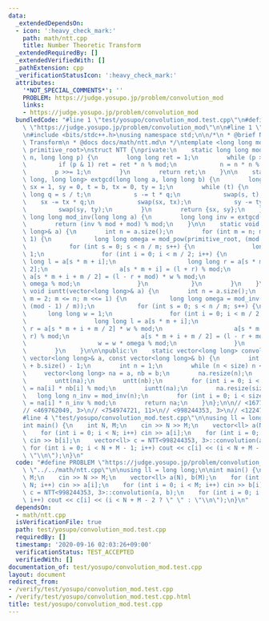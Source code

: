 ```yaml
---
data:
  _extendedDependsOn:
  - icon: ':heavy_check_mark:'
    path: math/ntt.cpp
    title: Number Theoretic Transform
  _extendedRequiredBy: []
  _extendedVerifiedWith: []
  _pathExtension: cpp
  _verificationStatusIcon: ':heavy_check_mark:'
  attributes:
    '*NOT_SPECIAL_COMMENTS*': ''
    PROBLEM: https://judge.yosupo.jp/problem/convolution_mod
    links:
    - https://judge.yosupo.jp/problem/convolution_mod
  bundledCode: "#line 1 \"test/yosupo/convolution_mod.test.cpp\"\n#define PROBLEM\
    \ \"https://judge.yosupo.jp/problem/convolution_mod\"\n\n#line 1 \"math/ntt.cpp\"\
    \n#include <bits/stdc++.h>\nusing namespace std;\n\n/*\n * @brief Number Theoretic\
    \ Transform\n * @docs docs/math/ntt.md\n */\ntemplate <long long mod, long long\
    \ primitive_root>\nstruct NTT {\nprivate:\n    static long long mod_pow(long long\
    \ n, long long p) {\n        long long ret = 1;\n        while (p > 0) {\n   \
    \         if (p & 1) ret = ret * n % mod;\n            n = n * n % mod;\n    \
    \        p >>= 1;\n        }\n        return ret;\n    }\n\n    static pair<long\
    \ long, long long> extgcd(long long a, long long b) {\n        long long s = a,\
    \ sx = 1, sy = 0, t = b, tx = 0, ty = 1;\n        while (t) {\n            long\
    \ long q = s / t;\n            s -= t * q;\n            swap(s, t);\n        \
    \    sx -= tx * q;\n            swap(sx, tx);\n            sy -= ty * q;\n   \
    \         swap(sy, ty);\n        }\n        return {sx, sy};\n    }\n\n    static\
    \ long long mod_inv(long long a) {\n        long long inv = extgcd(a, mod).first;\n\
    \        return (inv % mod + mod) % mod;\n    }\n\n    static void untt(vector<long\
    \ long>& a) {\n        int n = a.size();\n        for (int m = n; m > 1; m >>=\
    \ 1) {\n            long long omega = mod_pow(primitive_root, (mod - 1) / m);\n\
    \            for (int s = 0; s < n / m; s++) {\n                long long w =\
    \ 1;\n                for (int i = 0; i < m / 2; i++) {\n                    long\
    \ long l = a[s * m + i];\n                    long long r = a[s * m + i + m /\
    \ 2];\n                    a[s * m + i] = (l + r) % mod;\n                   \
    \ a[s * m + i + m / 2] = (l - r + mod) * w % mod;\n                    w = w *\
    \ omega % mod;\n                }\n            }\n        }\n    }\n\n    static\
    \ void iuntt(vector<long long>& a) {\n        int n = a.size();\n        for (int\
    \ m = 2; m <= n; m <<= 1) {\n            long long omega = mod_inv(mod_pow(primitive_root,\
    \ (mod - 1) / m));\n            for (int s = 0; s < n / m; s++) {\n          \
    \      long long w = 1;\n                for (int i = 0; i < m / 2; i++) {\n \
    \                   long long l = a[s * m + i];\n                    long long\
    \ r = a[s * m + i + m / 2] * w % mod;\n                    a[s * m + i] = (l +\
    \ r) % mod;\n                    a[s * m + i + m / 2] = (l - r + mod) % mod;\n\
    \                    w = w * omega % mod;\n                }\n            }\n\
    \        }\n    }\n\n\npublic:\n    static vector<long long> convolution(const\
    \ vector<long long>& a, const vector<long long>& b) {\n        int size = a.size()\
    \ + b.size() - 1;\n        int n = 1;\n        while (n < size) n <<= 1;\n   \
    \     vector<long long> na = a, nb = b;\n        na.resize(n);\n        nb.resize(n);\n\
    \        untt(na);\n        untt(nb);\n        for (int i = 0; i < n; i++) na[i]\
    \ = na[i] * nb[i] % mod;\n        iuntt(na);\n        na.resize(size);\n     \
    \   long long n_inv = mod_inv(n);\n        for (int i = 0; i < size; i++) na[i]\
    \ = na[i] * n_inv % mod;\n        return na;\n    }\n};\n\n// <167772161, 3>\n\
    // <469762049, 3>\n// <754974721, 11>\n// <998244353, 3>\n// <1224736769, 3>\n\
    #line 4 \"test/yosupo/convolution_mod.test.cpp\"\n\nusing ll = long long;\n\n\
    int main() {\n    int N, M;\n    cin >> N >> M;\n    vector<ll> a(N), b(M);\n\
    \    for (int i = 0; i < N; i++) cin >> a[i];\n    for (int i = 0; i < M; i++)\
    \ cin >> b[i];\n    vector<ll> c = NTT<998244353, 3>::convolution(a, b);\n   \
    \ for (int i = 0; i < N + M - 1; i++) cout << c[i] << (i < N + M - 2 ? \" \" :\
    \ \"\\n\");\n}\n"
  code: "#define PROBLEM \"https://judge.yosupo.jp/problem/convolution_mod\"\n\n#include\
    \ \"../../math/ntt.cpp\"\n\nusing ll = long long;\n\nint main() {\n    int N,\
    \ M;\n    cin >> N >> M;\n    vector<ll> a(N), b(M);\n    for (int i = 0; i <\
    \ N; i++) cin >> a[i];\n    for (int i = 0; i < M; i++) cin >> b[i];\n    vector<ll>\
    \ c = NTT<998244353, 3>::convolution(a, b);\n    for (int i = 0; i < N + M - 1;\
    \ i++) cout << c[i] << (i < N + M - 2 ? \" \" : \"\\n\");\n}\n"
  dependsOn:
  - math/ntt.cpp
  isVerificationFile: true
  path: test/yosupo/convolution_mod.test.cpp
  requiredBy: []
  timestamp: '2020-09-16 02:03:26+09:00'
  verificationStatus: TEST_ACCEPTED
  verifiedWith: []
documentation_of: test/yosupo/convolution_mod.test.cpp
layout: document
redirect_from:
- /verify/test/yosupo/convolution_mod.test.cpp
- /verify/test/yosupo/convolution_mod.test.cpp.html
title: test/yosupo/convolution_mod.test.cpp
---
```


